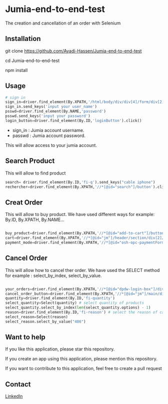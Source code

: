 # Jumia-end-to-end-test
The creation and cancellation of an order with Selenium

## Installation
git clone https://github.com/Ayadi-Hassen/Jumia-end-to-end-test

cd Jumia-end-to-end-test


npm install


## Usage
```python
# sign in
sign_in=driver.find_element(By.XPATH,'/html/body/div/div[4]/form/div[2]/div[2]/label/input')
sign_in.send_keys('input your user_name')
psswd=driver.find_element(By.NAME,'password')
psswd.send_keys('input your password')
login_button=driver.find_element(By.ID,'loginButton').click()

```
- sign_in : Jumia account username.
- passwd :  Jumia account password.

This will allow access to your jumia account. 

## Search Product 
This will allow to find product 

```python
search= driver.find_element(By.ID,'fi-q').send_keys("cable iphone")
rechercher=driver.find_element(By.XPATH,'//*[@id="search"]/button').click()

```
## Creat Order 

This will allow to buy product. We have used different ways for example: By.ID, By.XPATH, By.NAME... 

```python

buy_product=driver.find_element(By.XPATH,'//*[@id="add-to-cart"]/button/span').click()
cart=driver.find_element(By.XPATH,'//*[@id="jm"]/header/section/div[2]/a').click() # Add to cart 
payment_mode=driver.find_element(By.XPATH,'//*[@id="osh-opc-paymentForm"]/div[3]/div[2]/label').click()


```

## Cancel Order 
This will allow how to cancel ther order. We have used the SELECT method for example : select_by_index, select_by_value.

```python

your_orders=driver.find_element(By.XPATH,'//*[@id="dpdw-login-box"]/div/a[2]').click()
cancel_order_button=driver.find_element(By.XPATH,'//*[@id="jm"]/main/div/section/div/div/section[2]/article/div/div[2]/form/button').click()
quantity=driver.find_element(By.ID,'fi-quantity')
select_quantity=Select(quantity) # select quantity of products 
select_quantity.select_by_index(len(select_quantity.options) - 1)
reason=driver.find_element(By.ID,'fi-reason') # select the reason of cancellation.
select_reason=Select(reason)
select_reason.select_by_value("486")

```
## Want to help 
If you like this application, please star this repository.

If you create an app using this application, please mention this repository.

If you want to contribute to this application, feel free to create a pull request

## Contact 

[LinkedIn](https://www.linkedin.com/in/hassen-ayadi-8534661ba/)
